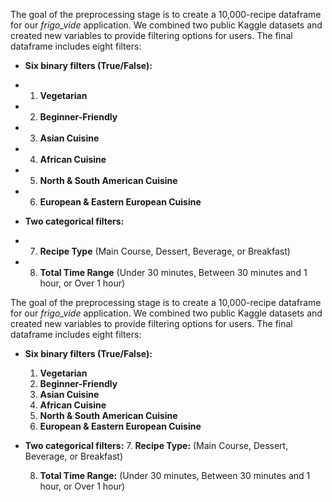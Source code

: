 The goal of the preprocessing stage is to create a 10,000-recipe dataframe for our *frigo_vide* application. We combined two public Kaggle datasets and created new variables to provide filtering options for users. The final dataframe includes eight filters:

*  **Six binary filters (True/False):**
* 1. **Vegetarian**
* 2. **Beginner-Friendly**
* 3.  **Asian Cuisine**
* 4.  **African Cuisine**
* 5.  **North & South American Cuisine**
* 6.  **European & Eastern European Cuisine**

*  **Two categorical filters:**
* 7.  **Recipe Type** (Main Course, Dessert, Beverage, or Breakfast)
* 8.  **Total Time Range** (Under 30 minutes, Between 30 minutes and 1 hour, or Over 1 hour)

The goal of the preprocessing stage is to create a 10,000-recipe dataframe for our *frigo_vide* application. We combined two public Kaggle datasets and created new variables to provide filtering options for users. The final dataframe includes eight filters:

*   **Six binary filters (True/False):**
    1.  **Vegetarian**
    2.  **Beginner-Friendly**
    3.  **Asian Cuisine**
    4.  **African Cuisine**
    5.  **North & South American Cuisine**
    6.  **European & Eastern European Cuisine**

*   **Two categorical filters:**
    7.  **Recipe Type:** (Main Course, Dessert, Beverage, or Breakfast)

    8.  **Total Time Range:** (Under 30 minutes, Between 30 minutes and 1 hour, or Over 1 hour)
